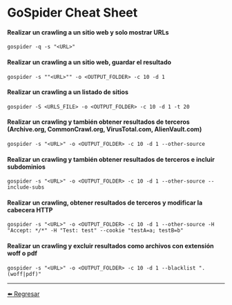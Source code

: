 # GoSpider Cheat Sheet

#### Realizar un crawling a un sitio web y solo mostrar URLs
```
gospider -q -s "<URL>" 
```

#### Realizar un crawling a un sitio web, guardar el resultado
```
gospider -s ""<URL>"" -o <OUTPUT_FOLDER> -c 10 -d 1
```

#### Realizar un crawling a un listado de sitios
```
gospider -S <URLS_FILE> -o <OUTPUT_FOLDER> -c 10 -d 1 -t 20
```

#### Realizar un crawling y también obtener resultados de terceros (Archive.org, CommonCrawl.org, VirusTotal.com, AlienVault.com)
```
gospider -s "<URL>" -o <OUTPUT_FOLDER> -c 10 -d 1 --other-source
```

#### Realizar un crawling y también obtener resultados de terceros e incluir subdominios
```
gospider -s "<URL>" -o <OUTPUT_FOLDER> -c 10 -d 1 --other-source --include-subs
```

#### Realizar un crawling, obtener resultados de terceros y modificar la cabecera HTTP
```
gospider -s "<URL>" -o <OUTPUT_FOLDER> -c 10 -d 1 --other-source -H "Accept: */*" -H "Test: test" --cookie "testA=a; testB=b"
```

#### Realizar un crawling y excluir resultados como archivos con extensión woff o pdf
```
gospider -s "<URL>" -o <OUTPUT_FOLDER> -c 10 -d 1 --blacklist ".(woff|pdf)"
```

---

[:arrow_left: Regresar](https://github.com/m4lal0/cheatsheets)